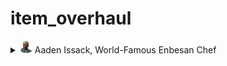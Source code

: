# item_overhaul

<details>
<summary><img src="./doc/job_adertisements/enbesa/icon_enbesan_cook_3b.png" width="20" /> Aaden Issack, World-Famous Enbesan Chef</summary>
  <img src="./doc/giorgis.png" />
  <img src="./doc/giorgis.png" />
</details>
